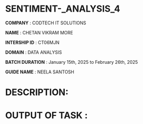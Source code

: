 # SENTIMENT-_ANALYSIS_4

**COMPANY** : CODTECH IT SOLUTIONS

**NAME** : CHETAN VIKRAM MORE 

**INTERSHIP ID** : CT06MJN

**DOMAIN** : DATA ANALYSIS 

**BATCH DURATION** : January 15th, 2025 to February 26th, 2025

**GUIDE NAME** : NEELA SANTOSH

# DESCRIPTION: 

# OUTPUT OF TASK :
